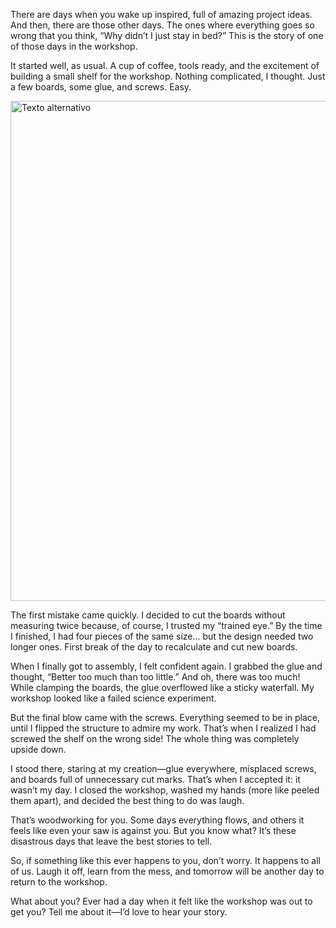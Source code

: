 There are days when you wake up inspired, full of amazing project ideas. And then, there are those other days. The ones where everything goes so wrong that you think, “Why didn’t I just stay in bed?” This is the story of one of those days in the workshop.

It started well, as usual. A cup of coffee, tools ready, and the excitement of building a small shelf for the workshop. Nothing complicated, I thought. Just a few boards, some glue, and screws. Easy.

<img src="/images/blog/dia-desastroso-en-el-taller/portada.jpg" alt="Texto alternativo" width="800"/>

The first mistake came quickly. I decided to cut the boards without measuring twice because, of course, I trusted my “trained eye.” By the time I finished, I had four pieces of the same size... but the design needed two longer ones. First break of the day to recalculate and cut new boards.

When I finally got to assembly, I felt confident again. I grabbed the glue and thought, “Better too much than too little.” And oh, there was too much! While clamping the boards, the glue overflowed like a sticky waterfall. My workshop looked like a failed science experiment.

But the final blow came with the screws. Everything seemed to be in place, until I flipped the structure to admire my work. That’s when I realized I had screwed the shelf on the wrong side! The whole thing was completely upside down.

I stood there, staring at my creation—glue everywhere, misplaced screws, and boards full of unnecessary cut marks. That’s when I accepted it: it wasn’t my day. I closed the workshop, washed my hands (more like peeled them apart), and decided the best thing to do was laugh.

That’s woodworking for you. Some days everything flows, and others it feels like even your saw is against you. But you know what? It’s these disastrous days that leave the best stories to tell.

So, if something like this ever happens to you, don’t worry. It happens to all of us. Laugh it off, learn from the mess, and tomorrow will be another day to return to the workshop.

What about you? Ever had a day when it felt like the workshop was out to get you? Tell me about it—I’d love to hear your story.

